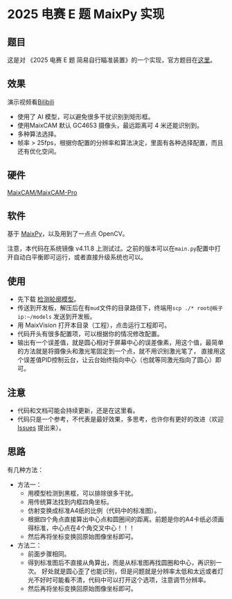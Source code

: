 2025 电赛 E 题 MaixPy 实现
======

## 题目

这是对 《2025 电赛 E 题 简易自行瞄准装置》的一个实现，官方题目在[这里](https://res.nuedc-training.com.cn/topic/2025/topic_from_30.html)。

## 效果

演示视频看[Bilibili](https://www.bilibili.com/video/BV18m8CzNEqT/)

* 使用了 AI 模型，可以避免很多干扰识别到矩形框。
* 使用MaixCAM 默认 GC4653 摄像头，最远距离可 4 米还能识别到。
* 多种算法选择。
* 帧率 > 25fps，根据你配置的分辨率和算法决定，里面有各种选择配置，而且还有优化空间。


## 硬件

[MaixCAM/MaixCAM-Pro](https://wiki.sipeed.com/maixcam-pro)

## 软件

基于 [MaixPy](https://github.com/sipeed/maixpy)，以及用到了一点点 OpenCV。

注意，本代码在系统镜像 v4.11.8 上测试过。之前的版本可以在`main.py`配置中打开自动白平衡即可运行，或者直接升级系统也可以。


## 使用

* 先下载 [检测轮廓模型](https://maixhub.com/model/zoo/1159)。
* 传送到开发板，解压后在有`mud`文件的目录路径下，终端用`scp ./* root@板子ip:~/models` 发送到开发板。
* 用 MaixVision 打开本目录（工程），点击运行工程即可。
* 代码开头有很多配置项，可以根据你的情况修改配置。
* 输出有一个误差值，就是圆心相对于屏幕中心的误差像素，用这个值，最简单的方法就是将摄像头和激光笔固定到一个点，就不用识别激光笔了，
  直接用这个误差值PID控制云台，让云台始终指向中心（也就等同激光指向了圆心）即可。

## 注意

* 代码和文档可能会持续更新，还是在这里看。
* 代码只是一个参考，不代表是最好效果，多思考，也许你有更好的改进（欢迎 [Issues](https://github.com/sipeed/maixpy/issues) 提出来）。

## 思路

有几种方法：
* 方法一：
  * 用模型检测到黑框，可以排除很多干扰。
  * 用传统算法找到内框四角坐标。
  * 仿射变换成标准A4纸的比例（代码中的标准图）。
  * 根据四个角点直接算出中心点和圆圈间的距离。前题是你的A4卡纸必须画得标准，中心点在4个角交叉中心！！！
  * 然后再将坐标变换回原始图像坐标即可。
* 方法二：
  * 前面步骤相同。
  * 得到标准图后不直接从角算出，而是从标准图再找圆圈和中心，再识别一次。
    好处就是圆心歪了也能识别，但是问题就是分辨率太低和太远或者灯光不好时可能看不清，代码中可以打开这个选项，注意调节分辨率。
  * 然后再将坐标变换回原始图像坐标即可。






